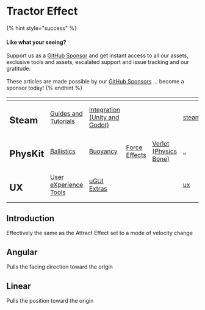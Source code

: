 # Tractor Effect

{% hint style="success" %}
#### Like what your seeing?

Support us as a [GitHub Sponsor](../../../../) and get instant access to all our assets, exclusive tools and assets, escalated support and issue tracking and our gratitude.\
\
These articles are made possible by our [GitHub Sponsors](../../../../) ... become a sponsor today!
{% endhint %}

<table data-view="cards"><thead><tr><th></th><th></th><th></th><th></th><th></th><th data-hidden data-card-target data-type="content-ref"></th><th data-hidden data-card-cover data-type="files"></th></tr></thead><tbody><tr><td><h2>Steam</h2></td><td><a href="../../../../company/concepts/steam/">Guides and Tutorials</a></td><td><a href="../../../steamworks/">Integration (Unity and Godot)</a></td><td></td><td></td><td><a href="../../../../company/concepts/steam/">steam</a></td><td><a href="../../../../.gitbook/assets/Steamworks Card.png">Steamworks Card.png</a></td></tr><tr><td><h2>PhysKit</h2></td><td><a href="../../learning/sample-scenes/1-ballistic-basics.md">Ballistics</a></td><td><a href="../../learning/sample-scenes/1-buoyancy-example.md">Buoyancy</a></td><td><a href="../../learning/sample-scenes/1-force-effect-fields.md">Force Effects</a></td><td><a href="../../learning/sample-scenes/2-verlet-spring-skinned-mesh.md">Verlet (Physics Bone)</a></td><td><a href="../../">..</a></td><td><a href="../../../../.gitbook/assets/PhysKit Card.png">PhysKit Card.png</a></td></tr><tr><td><h2>UX</h2></td><td><a href="../../../ux/learning/core-concepts/">User eXperience Tools</a></td><td><a href="../../../ux/learning/ugui-extras/">uGUI Extras</a></td><td></td><td></td><td><a href="../../../ux/">ux</a></td><td><a href="../../../../.gitbook/assets/Splash Screen (1).png">Splash Screen (1).png</a></td></tr></tbody></table>

## Introduction

Effectively the same as the Attract Effect set to a mode of velocity change

## Angular

Pulls the facing direction toward the origin

## Linear

Pulls the position toward the origin

